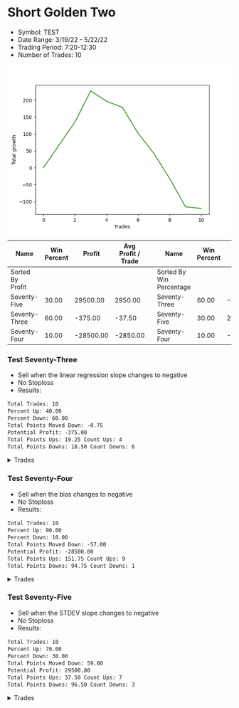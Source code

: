 # Short Golden Two 
- Symbol: TEST
- Date Range: 3/19/22 - 5/22/22
- Trading Period: 7:20-12:30
- Number of Trades: 10

![Plot](ShortGoldenTwoTEST.png)

| Name | Win Percent | Profit | Avg Profit / Trade |     | Name | Win Percent | Profit | Avg Profit / Trade |
| ---- | ----------- | ------ | ------------------ | --- | ---- | ----------- | ------ | ------------------ |
| Sorted By <br> Profit | | | | | Sorted By <br> Win Percentage ||||
| Seventy-Five | 30.00 | 29500.00 | 2950.00 |     | Seventy-Three | 60.00 | -375.00 | -37.50 |
| Seventy-Three | 60.00 | -375.00 | -37.50 |     | Seventy-Five | 30.00 | 29500.00 | 2950.00 |
| Seventy-Four | 10.00 | -28500.00 | -2850.00 |     | Seventy-Four | 10.00 | -28500.00 | -2850.00 |

### Test Seventy-Three
* Sell when the linear regression slope changes to negative
* No Stoploss
* Results:
```
Total Trades: 10
Percent Up: 40.00
Percent Down: 60.00
Total Points Moved Down: -0.75
Potential Profit: -375.00
Total Points Ups: 19.25 Count Ups: 4
Total Points Downs: 18.50 Count Downs: 6
```

<details><summary>Trades</summary>

<code>In: 2022-06-27 06:46:00		Out: 2022-06-27 06:54:05		Total Position Time: 08:05		Total Move Down: -3.75		Total to Date: -3.75</code> <br />
<code>In: 2022-06-27 11:11:00		Out: 2022-06-27 11:34:05		Total Position Time: 23:05		Total Move Down: -4.50		Total to Date: -8.25</code> <br />
<code>In: 2022-06-28 07:06:00		Out: 2022-06-28 07:14:05		Total Position Time: 08:05		Total Move Down: 2.00		Total to Date: -6.25</code> <br />
<code>In: 2022-06-29 06:46:00		Out: 2022-06-29 06:49:05		Total Position Time: 03:05		Total Move Down: -8.50		Total to Date: -14.75</code> <br />
<code>In: 2022-06-29 09:08:00		Out: 2022-06-29 09:18:05		Total Position Time: 10:05		Total Move Down: 4.00		Total to Date: -10.75</code> <br />
<code>In: 2022-06-30 06:46:00		Out: 2022-06-30 06:49:05		Total Position Time: 03:05		Total Move Down: -2.50		Total to Date: -13.25</code> <br />
<code>In: 2022-07-01 07:20:00		Out: 2022-07-01 07:23:05		Total Position Time: 03:05		Total Move Down: 3.25		Total to Date: -10.00</code> <br />
<code>In: 2022-07-05 06:46:00		Out: 2022-07-05 07:03:05		Total Position Time: 17:05		Total Move Down: 5.75		Total to Date: -4.25</code> <br />
<code>In: 2022-07-05 08:05:00		Out: 2022-07-05 08:09:05		Total Position Time: 04:05		Total Move Down: 1.50		Total to Date: -2.75</code> <br />
<code>In: 2022-07-06 06:46:00		Out: 2022-07-06 06:50:05		Total Position Time: 04:05		Total Move Down: 2.00		Total to Date: -0.75</code> <br />


</details>

### Test Seventy-Four
* Sell when the bias changes to negative
* No Stoploss
* Results:
```
Total Trades: 10
Percent Up: 90.00
Percent Down: 10.00
Total Points Moved Down: -57.00
Potential Profit: -28500.00
Total Points Ups: 151.75 Count Ups: 9
Total Points Downs: 94.75 Count Downs: 1
```

<details><summary>Trades</summary>

<code>In: 2022-06-27 06:46:00		Out: 2022-06-27 07:54:05		Total Position Time: 68:05		Total Move Down: -18.75		Total to Date: -18.75</code> <br />
<code>In: 2022-06-27 11:11:00		Out: 2022-06-27 12:31:00		Total Position Time: 80:00		Total Move Down: -2.50		Total to Date: -21.25</code> <br />
<code>In: 2022-06-28 07:06:00		Out: 2022-06-28 12:31:00		Total Position Time: 325:00		Total Move Down: 94.75		Total to Date: 73.50</code> <br />
<code>In: 2022-06-29 06:46:00		Out: 2022-06-29 06:56:05		Total Position Time: 10:05		Total Move Down: -24.50		Total to Date: 49.00</code> <br />
<code>In: 2022-06-29 09:08:00		Out: 2022-06-29 12:31:00		Total Position Time: 203:00		Total Move Down: -12.25		Total to Date: 36.75</code> <br />
<code>In: 2022-06-30 06:46:00		Out: 2022-06-30 08:08:05		Total Position Time: 82:05		Total Move Down: -13.00		Total to Date: 23.75</code> <br />
<code>In: 2022-07-01 07:20:00		Out: 2022-07-01 11:06:05		Total Position Time: 226:05		Total Move Down: -20.00		Total to Date: 3.75</code> <br />
<code>In: 2022-07-05 06:46:00		Out: 2022-07-05 07:40:05		Total Position Time: 54:05		Total Move Down: -14.25		Total to Date: -10.50</code> <br />
<code>In: 2022-07-05 08:05:00		Out: 2022-07-05 09:00:05		Total Position Time: 55:05		Total Move Down: -16.75		Total to Date: -27.25</code> <br />
<code>In: 2022-07-06 06:46:00		Out: 2022-07-06 11:48:05		Total Position Time: 302:05		Total Move Down: -29.75		Total to Date: -57.00</code> <br />


</details>

### Test Seventy-Five
* Sell when the STDEV slope changes to negative
* No Stoploss
* Results:
```
Total Trades: 10
Percent Up: 70.00
Percent Down: 30.00
Total Points Moved Down: 59.00
Potential Profit: 29500.00
Total Points Ups: 37.50 Count Ups: 7
Total Points Downs: 96.50 Count Downs: 3
```

<details><summary>Trades</summary>

<code>In: 2022-06-27 06:46:00		Out: 2022-06-27 06:54:05		Total Position Time: 08:05		Total Move Down: -3.75		Total to Date: -3.75</code> <br />
<code>In: 2022-06-27 11:11:00		Out: 2022-06-27 11:40:05		Total Position Time: 29:05		Total Move Down: -8.25		Total to Date: -12.00</code> <br />
<code>In: 2022-06-28 07:06:00		Out: 2022-06-28 12:31:00		Total Position Time: 325:00		Total Move Down: 94.75		Total to Date: 82.75</code> <br />
<code>In: 2022-06-29 06:46:00		Out: 2022-06-29 06:49:05		Total Position Time: 03:05		Total Move Down: -8.50		Total to Date: 74.25</code> <br />
<code>In: 2022-06-29 09:08:00		Out: 2022-06-29 10:11:05		Total Position Time: 63:05		Total Move Down: -4.00		Total to Date: 70.25</code> <br />
<code>In: 2022-06-30 06:46:00		Out: 2022-06-30 06:48:05		Total Position Time: 02:05		Total Move Down: -2.75		Total to Date: 67.50</code> <br />
<code>In: 2022-07-01 07:20:00		Out: 2022-07-01 07:58:05		Total Position Time: 38:05		Total Move Down: 1.50		Total to Date: 69.00</code> <br />
<code>In: 2022-07-05 06:46:00		Out: 2022-07-05 06:47:05		Total Position Time: 01:05		Total Move Down: 0.25		Total to Date: 69.25</code> <br />
<code>In: 2022-07-05 08:05:00		Out: 2022-07-05 08:34:05		Total Position Time: 29:05		Total Move Down: -4.25		Total to Date: 65.00</code> <br />
<code>In: 2022-07-06 06:46:00		Out: 2022-07-06 06:58:05		Total Position Time: 12:05		Total Move Down: -6.00		Total to Date: 59.00</code> <br />


</details>